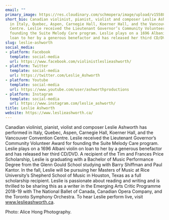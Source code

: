 ```yaml
---
email: ""
primary_image: https://res.cloudinary.com/schmopera/image/upload/v1558892471/media/2019/05/LeslieAshworth-pc-AliceHongPhotography.jpg
short_bio: Canadian violinist, pianist, violist and composer Leslie Ashworth has performed
  in Italy, Quebec, Aspen, Carnegie Hall, Koerner Hall, and the Vancouver Convention
  Centre. Leslie received the Lieutenant Governor’s Community Volunteer Award for
  founding the Suite Melody Care program. Leslie plays on a 1696 Albani violin on
  loan to her by a generous benefactor and has released her third CD/DVD.
slug: leslie-ashworth
social_media:
- platform: Facebook
  template: social-media
  url: https://www.facebook.com/violinistleslieashworth/
- platform: Twitter
  template: social-media
  url: https://twitter.com/Leslie_Ashworth
- platform: Youtube
  template: social-media
  url: https://www.youtube.com/user/ashworthproductions
- platform: Instagram
  template: social-media
  url: https://www.instagram.com/leslie_ashworth/
title: Leslie Ashworth
website: https://www.leslieashworth.ca/
---
```

Canadian violinist, pianist, violist and composer Leslie Ashworth has performed in Italy, Quebec, Aspen, Carnegie Hall, Koerner Hall, and the Vancouver Convention Centre. Leslie received the Lieutenant Governor’s Community Volunteer Award for founding the Suite Melody Care program. Leslie plays on a 1696 Albani violin on loan to her by a generous benefactor and has released her third CD/DVD. A recipient of the Tim and Frances Price Scholarship, Leslie is graduating with a Bachelor of Music Performance Degree from the Glenn Gould School studying with Barry Shiffman and Paul Kantor. In the fall, Leslie will be pursuing her Masters of Music at Rice University’s Shepherd School of Music in Houston, Texas as a full scholarship recipient. Leslie is passionate about reading and writing and is thrilled to be sharing this as a writer in the Emerging Arts Critic Programme 2018-19 with The National Ballet of Canada, Canadian Opera Company, and the Toronto Symphony Orchestra. To hear Leslie perform live, visit www.leslieashworth.ca.

Photo: Alice Hong Photography.